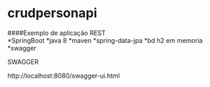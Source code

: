 # crudpersonapi <br />
####Exemplo de aplicação REST <br />
*SpringBoot
*java 8 
*maven 
*spring-data-jpa
*bd h2 em memoria 
*swagger



SWAGGER

http://localhost:8080/swagger-ui.html 

